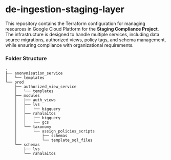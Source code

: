# de-ingestion-staging-layer

This repository contains the Terraform configuration for managing resources in Google Cloud Platform for the **Staging Compliance Project**. The infrastructure is designed to handle multiple services, including data source migrations, authorized views, policy tags, and schema management, while ensuring compliance with organizational requirements.

### Folder Structure
    .
    ├── anonymisation_service
    │   └── templates
    └── prod
        ├── authorized_view_service
        │   └── templates
        ├── modules
        │   ├── auth_views
        │   ├── lvs
        │   │   └── bigquery
        │   ├── rahalaitos
        │   │   ├── bigquery
        │   │   └── gcs
        │   └── taxonomy
        │       └── assign_policies_scripts
        │           ├── schemas
        │           └── template_sql_files
        └── schemas
            ├── lvs
            └── rahalaitos
